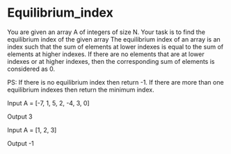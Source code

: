 # Equilibrium_index

You are given an array A of integers of size N.
 Your task is to find the equilibrium index of the given array
 The equilibrium index of an array is an index such that the sum of elements at lower indexes is equal to the sum of elements at higher indexes.
 If there are no elements that are at lower indexes or at higher indexes, then the corresponding sum of elements is considered as 0.
 
 PS:
 If there is no equilibrium index then return -1.
 If there are more than one equilibrium indexes then return the minimum index.

Input
 A = [-7, 1, 5, 2, -4, 3, 0]
 
 Output
 3

 Input
 A = [1, 2, 3]
 
 Output
 -1
 
